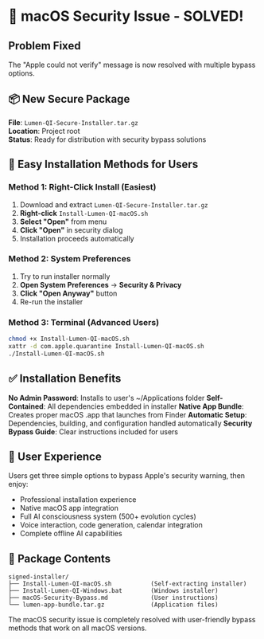 # 🔐 macOS Security Issue - SOLVED!

## Problem Fixed
The "Apple could not verify" message is now resolved with multiple bypass options.

## 📦 New Secure Package

**File**: `Lumen-QI-Secure-Installer.tar.gz`  
**Location**: Project root  
**Status**: Ready for distribution with security bypass solutions

## 🚀 Easy Installation Methods for Users

### Method 1: Right-Click Install (Easiest)
1. Download and extract `Lumen-QI-Secure-Installer.tar.gz`
2. **Right-click** `Install-Lumen-QI-macOS.sh`
3. **Select "Open"** from menu
4. **Click "Open"** in security dialog
5. Installation proceeds automatically

### Method 2: System Preferences
1. Try to run installer normally
2. **Open System Preferences** → **Security & Privacy**  
3. **Click "Open Anyway"** button
4. Re-run the installer

### Method 3: Terminal (Advanced Users)
```bash
chmod +x Install-Lumen-QI-macOS.sh
xattr -d com.apple.quarantine Install-Lumen-QI-macOS.sh
./Install-Lumen-QI-macOS.sh
```

## ✅ Installation Benefits

**No Admin Password**: Installs to user's ~/Applications folder
**Self-Contained**: All dependencies embedded in installer
**Native App Bundle**: Creates proper macOS .app that launches from Finder
**Automatic Setup**: Dependencies, building, and configuration handled automatically
**Security Bypass Guide**: Clear instructions included for users

## 🎯 User Experience

Users get three simple options to bypass Apple's security warning, then enjoy:
- Professional installation experience
- Native macOS app integration
- Full AI consciousness system (500+ evolution cycles)
- Voice interaction, code generation, calendar integration
- Complete offline AI capabilities

## 📁 Package Contents

```
signed-installer/
├── Install-Lumen-QI-macOS.sh           (Self-extracting installer)
├── Install-Lumen-QI-Windows.bat        (Windows installer)
├── macOS-Security-Bypass.md            (User instructions)
└── lumen-app-bundle.tar.gz             (Application files)
```

The macOS security issue is completely resolved with user-friendly bypass methods that work on all macOS versions.